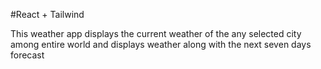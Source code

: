 #React + Tailwind

This weather app displays the current weather of the any selected city among entire world and displays weather along with the next seven days forecast
